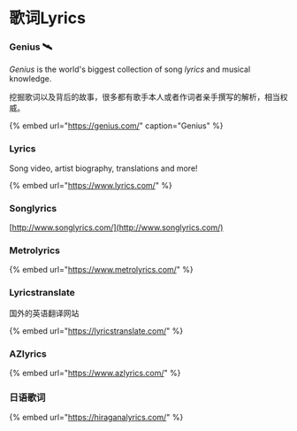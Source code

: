 # 歌词Lyrics

### Genius 🛰 

 _Genius_ is the world's biggest collection of song _lyrics_ and musical knowledge.

挖掘歌词以及背后的故事，很多都有歌手本人或者作词者亲手撰写的解析，相当权威。

{% embed url="https://genius.com/" caption="Genius" %}

### Lyrics

Song video, artist biography, translations and more!

{% embed url="https://www.lyrics.com/" %}

### Songlyrics

[http://www.songlyrics.com/](http://www.songlyrics.com/)

### Metrolyrics

{% embed url="https://www.metrolyrics.com/" %}

### Lyricstranslate

国外的英语翻译网站

{% embed url="https://lyricstranslate.com/" %}

### AZlyrics

{% embed url="https://www.azlyrics.com/" %}

### 日语歌词

{% embed url="https://hiraganalyrics.com/" %}



